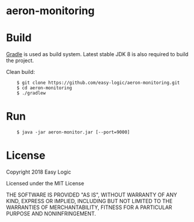 # aeron-monitoring

# Build

[Gradle](http://gradle.org/) is used as build system. Latest stable JDK 8 is also required to build
the project.

Clean build:

```shell
    $ git clone https://github.com/easy-logic/aeron-monitoring.git
    $ cd aeron-monitoring
    $ ./gradlew
```

# Run 

```shell
    $ java -jar aeron-monitor.jar [--port=9000]
```

# License 

Copyright 2018 Easy Logic

Licensed under the MIT License

THE SOFTWARE IS PROVIDED "AS IS", WITHOUT WARRANTY OF ANY KIND, EXPRESS OR
IMPLIED, INCLUDING BUT NOT LIMITED TO THE WARRANTIES OF MERCHANTABILITY,
FITNESS FOR A PARTICULAR PURPOSE AND NONINFRINGEMENT.
